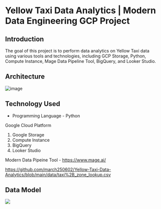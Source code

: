 # Yellow Taxi Data Analytics | Modern Data Engineering GCP Project

## Introduction

The goal of this project is to perform data analytics on Yellow Taxi data using various tools and technologies, including GCP Storage, Python, Compute Instance, Mage Data Pipeline Tool, BigQuery, and Looker Studio.

## Architecture 
![image](https://github.com/march250602/Yellow-Taxi-Data-Analytics/assets/68798300/497e6289-3bec-4f84-8531-a59db1fce6c8)


## Technology Used
- Programming Language - Python

Google Cloud Platform
1. Google Storage
2. Compute Instance 
3. BigQuery
4. Looker Studio

Modern Data Pipeine Tool - https://www.mage.ai/

https://github.com/march250602/Yellow-Taxi-Data-Analytics/blob/main/data/taxi%2B_zone_lookup.csv


## Data Model
<img src="data_model.jpeg">

